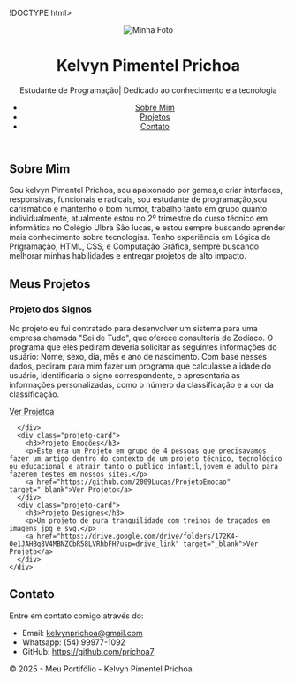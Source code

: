 !DOCTYPE html>
<html lang="pt-BR">
<head>
    <meta charset="UTF-8">
    <meta name="viewport" content="width=device-width, initial-scale=1.0">
    <title>Site Prichoa</title>
    <link rel="stylesheet" href="style.css">

</head>
<header class="header">
    <div class="header-content">
      <img src="./Assets/Img/MinhaFoto.jpg" alt="Minha Foto" class="profile-img">
      <h1>Kelvyn Pimentel Prichoa</h1>
      <p>Estudante de Programação| Dedicado ao conhecimento e a tecnologia</p>
    </div>
    <nav>
      <ul class="nav-links">
        <li><a href="#sobre">Sobre Mim</a></li>
        <li><a href="#projetos">Projetos</a></li>
        <li><a href="#contato">Contato</a></li>
      </ul>
    </nav>
  </header>

  <!-- Sobre Mim -->
  <section id="sobre" class="section">
    <h2>Sobre Mim</h2>
    <p>
      Sou kelvyn Pimentel Prichoa, sou apaixonado por games,e criar interfaces, responsivas, funcionais e radicais, sou estudante de programação,sou carismático e mantenho o bom humor, trabalho tanto em grupo quanto individualmente, atualmente estou no 2º trimestre do curso técnico em informática no Colégio Ulbra São lucas, e estou sempre buscando aprender mais conhecimento sobre tecnologias. 
      Tenho experiência em Lógica de Prigramação, HTML, CSS, e Computação Gráfica, sempre buscando melhorar minhas habilidades e entregar projetos de alto impacto.
    </p>
  </section>

  <!-- Projetos -->
  <section id="projetos" class="section">
    <h2>Meus Projetos</h2>
    <div class="projetos-grid">
      <div class="projeto-card">
        <h3>Projeto dos Signos</h3>
        <p>No projeto eu fui contratado para desenvolver um sistema para uma empresa chamada "Sei de Tudo", que oferece consultoria de Zodíaco. O programa que eles pediram deveria solicitar as seguintes informações do usuário: Nome, sexo, dia, mês e ano de nascimento. Com base nesses dados, pediram para mim fazer um programa que calculasse a idade do usuário, identificaria o signo correspondente, e apresentaria as informações personalizadas, como o número da classificação e a cor da classificação. </p>
        <a href="https://github.com/prichoa7/TrabalhoDosSignos" target="_blank">Ver Projetoa</a>

      </div>
      <div class="projeto-card">
        <h3>Projeto Emoções</h3>
        <p>Este era um Projeto em grupo de 4 pessoas que precisavamos fazer um artigo dentro do contexto de um projeto técnico, tecnológico ou educacional e atrair tanto o publico infantil,jovem e adulto para fazerem testes em nossos sites.</p>
        <a href="https://github.com/2009Lucas/ProjetoEmocao" target="_blank">Ver Projeto</a>
      </div>
      <div class="projeto-card">
        <h3>Projeto Designes</h3>
        <p>Um projeto de pura tranquilidade com treinos de traçados em imagens jpg e svg.</p>
        <a href="https://drive.google.com/drive/folders/172K4-0e1JAHBq8V4MBNZCbR58LVRhbFH?usp=drive_link" target="_blank">Ver Projeto</a>
      </div>
    </div>
  </section>

  <!-- Contato -->
  <section id="contato" class="section">
    <h2>Contato</h2>
    <p>Entre em contato comigo através do:</p>
    <ul class="contato-list">
      <li>Email: <a href="mailto:kelvynprichoa@gmail.com">kelvynprichoa@gmail.com</a></li>
      <li>Whatsapp: (54) 99977-1092</li>
      <li>GitHub: <a href="https://github.com/prichoa7" target="_blank">https://github.com/prichoa7</a></li>
    </ul>
  </section>

  <!-- Rodapé -->
  <footer class="footer">
    <p>&copy; 2025 - Meu Portifólio - Kelvyn Pimentel Prichoa</p>
  </footer>
</body>
</html>
